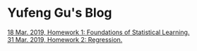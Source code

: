 # Yufeng Gu's Blog
[18 Mar. 2019, Homework 1: Foundations of Statistical Learning.]({{site.baseurl}}/homework/hw1.pdf)<br/>
[31 Mar. 2019, Homework 2: Regression.]({{site.baseurl}}/homework/hw2.pdf)

